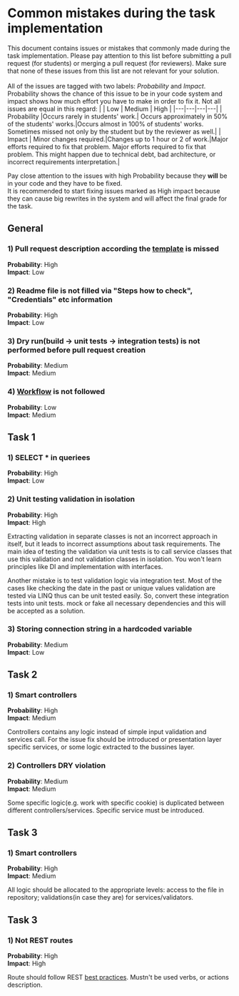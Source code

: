 # Common mistakes during the task implementation

This document contains issues or mistakes that commonly made during the task implementation. Please pay attention to this list before submitting a pull request (for students) or merging a pull request (for reviewers). Make sure that none of these issues from this list are not relevant for your solution.<br/><br/>
All of the issues are tagged with two labels: *Probability* and *Impact*. Probability shows the chance of this issue to be in your code system and impact shows how much effort you have to make in order to fix it. Not all issues are equal in this regard:
|   | Low | Medium | High |
|---|---|---|---|
| Probability  |Occurs rarely in students' work.| Occurs approximately in 50% of the students' works.|Occurs almost in 100% of students' works. Sometimes missed not only by the student but by the reviewer as well.|
| Impact  | Minor changes required.|Changes up to 1 hour or 2 of work.|Major efforts required to fix that problem. Major efforts required to fix that problem. This might happen due to technical debt, bad architecture, or incorrect requirements interpretation.| 

Pay close attention to the issues with high Probability because they **will** be in your code and they have to be fixed.<br/>
It is recommended to start fixing issues marked as High impact because they can cause big rewrites in the system and will affect the final grade for the task.

## General
### 1) Pull request description according the [template](https://github.com/EPAM-Gomel-NET-Lab/Docs/blob/main/docs/pull_request_template.md) is missed
**Probability**: High</br>
**Impact**: Low

### 2) Readme file is not filled via "Steps how to check", "Credentials" etc information
**Probability**: High</br>
**Impact**: Low

### 3) Dry run(build -> unit tests -> integration tests) is not performed before pull request creation
**Probability**: Medium</br>
**Impact**: Medium

### 4) [Workflow](https://github.com/EPAM-Gomel-NET-Lab/Docs/blob/main/docs/workflow.md) is not followed
**Probability**: Low</br>
**Impact**: Medium

## Task 1
### 1) SELECT * in queriees
**Probability**: High</br>
**Impact**: Low

### 2) Unit testing validation in isolation
**Probability**: High</br>
**Impact**: High

Extracting validation in separate classes is not an incorrect approach in itself, but it leads to incorrect assumptions about task requirements. The main idea of testing the validation via unit tests is to call service classes that use this validation and not validation classes in isolation. You won't learn principles like DI and implementation with interfaces.

Another mistake is to test validation logic via integration test. Most of the cases like checking the date in the past or unique values validation are tested via LINQ thus can be unit tested easily. So, convert these integration tests into unit tests. mock or fake all necessary dependencies and this will be accepted as a solution.

### 3) Storing connection string in a hardcoded variable
**Probability**: Medium</br>
**Impact**: Low

## Task 2
### 1) Smart controllers
**Probability**: High</br>
**Impact**: Medium

Controllers contains any logic instead of simple input validation and services call. For the issue fix should be introduced or presentation layer specific services, or some logic extracted to the bussines layer.

### 2) Controllers DRY violation
**Probability**: Medium</br>
**Impact**: Medium

Some specific logic(e.g. work with specific cookie) is duplicated between different controllers/services. Specific service must be introduced.

## Task 3
### 1) Smart controllers
**Probability**: High</br>
**Impact**: Medium

All logic should be allocated to the appropriate levels: access to the file in repository; validations(in case they are) for services/validators.


## Task 3
### 1) Not REST routes
**Probability**: High</br>
**Impact**: High

Route should follow REST [best practices](https://github.com/microsoft/api-guidelines). Mustn't be used verbs, or actions description.
